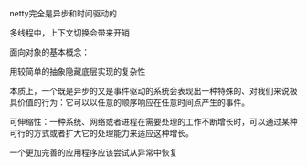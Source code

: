 netty完全是异步和时间驱动的


多线程中，上下文切换会带来开销



面向对象的基本概念：

用较简单的抽象隐藏底层实现的复杂性



本质上，一个既是异步的又是事件驱动的系统会表现出一种特殊的、对我们来说极具价值的行为：它可以以任意的顺序响应在任意时间点产生的事件。



可伸缩性：一种系统、网络或者进程在需要处理的工作不断增长时，可以通过某种可行的方式或者扩大它的处理能力来适应这种增长。



一个更加完善的应用程序应该尝试从异常中恢复
